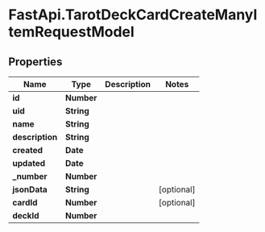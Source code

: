 # FastApi.TarotDeckCardCreateManyItemRequestModel

## Properties
Name | Type | Description | Notes
------------ | ------------- | ------------- | -------------
**id** | **Number** |  | 
**uid** | **String** |  | 
**name** | **String** |  | 
**description** | **String** |  | 
**created** | **Date** |  | 
**updated** | **Date** |  | 
**_number** | **Number** |  | 
**jsonData** | **String** |  | [optional] 
**cardId** | **Number** |  | [optional] 
**deckId** | **Number** |  | 
